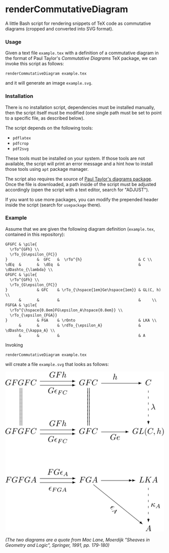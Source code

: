 # renderCommutativeDiagram

A little Bash script for rendering snippets of TeX code as commutative diagrams (cropped and converted into SVG format).

### Usage

Given a text file `example.tex` with a definition of a commutative diagram in the format of Paul Taylor's *Commutative Diagrams* TeX package, we can invoke this script as follows:

    renderCommutativeDiagram example.tex

and it will generate an image `example.svg`.

### Installation

There is no installation script, dependencies must be installed manually, then the script itself must be modified (one single path must be set to point to a specific file, as described below).

The script depends on the following tools:

  * `pdflatex`
  * `pdfcrop`
  * `pdf2svg`

These tools must be installed on your system. If those tools are not available, the script will print an error message and a hint how to install those tools using `apt` package manager.

The script also requires the source of [Paul Taylor's diagrams package](https://www.paultaylor.eu/diagrams/). Once the file is downloaded, a path inside of the script must be adjusted accordingly (open the script with a text editor, search for "ADJUST").

If you want to use more packages, you can modify the prepended header inside the script (search for `usepackage` there).

### Example

Assume that we are given the following diagram definition (`example.tex`, contained in this repository):

    GFGFC & \pile{
      \rTo^{GFh} \\ 
      \rTo_{G\epsilon_{FC}}
    }             &  GFC   &  \rTo^{h}                         & C \\
    \dEq  &       &  \dEq  &                                   & \dDashto_{\lambda} \\
    GFGFC & \pile{
      \rTo^{GFh} \\ 
      \rTo_{G\epsilon_{FC}} 
    }             & GFC    & \rTo_{\hspace{1em}Ge\hspace{1em}} & GL(C, h) \\
          &       &        &                                   &     \\
    FGFGA & \pile{
      \rTo^{\hspace{0.8em}FG\epsilon_A\hspace{0.8em}} \\ 
      \rTo_{\epsilon_{FGA}}
    }             & FGA    & \rOnto                            & LKA \\
          &       &        & \rdTo_{\epsilon_A}                & \dDashto_{\kappa_A} \\
          &       &        &                                   & A

Invoking

    renderCommutativeDiagram example.tex

will create a file `example.svg` that looks as follows:

![commutative diagram](./example.svg)

*(The two diagrams are a quote from Mac Lane, Moerdijk "Sheaves in Geometry and Logic", Springer, 1991, pp. 179-180)*

